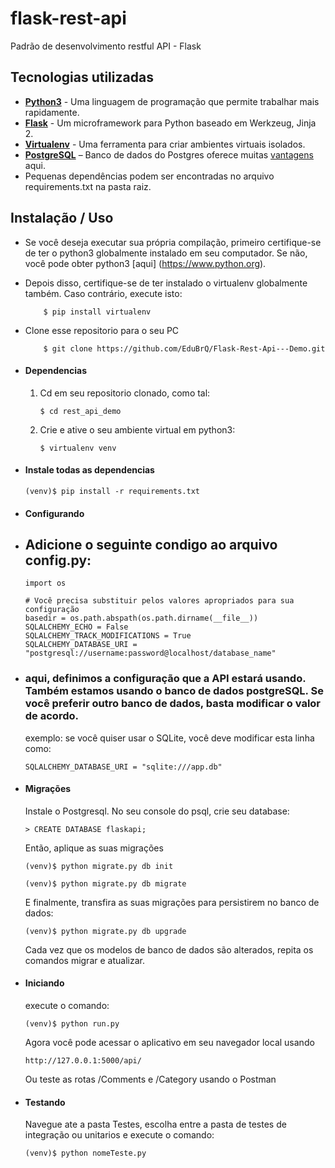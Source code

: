 # flask-rest-api 
Padrão de desenvolvimento restful API - Flask 


## Tecnologias utilizadas
* **[Python3](https://www.python.org/downloads/)** - Uma linguagem de programação que permite trabalhar mais rapidamente.
* **[Flask](flask.pocoo.org/)** - Um microframework para Python baseado em Werkzeug, Jinja 2.
* **[Virtualenv](https://virtualenv.pypa.io/en/stable/)** - Uma ferramenta para criar ambientes virtuais isolados.
* **[PostgreSQL](https://www.postgresql.org/download/)** – Banco de dados do Postgres oferece muitas [vantagens](https://www.postgresql.org/about/advantages/) aqui.
* Pequenas dependências podem ser encontradas no arquivo requirements.txt na pasta raiz.


## Instalação / Uso
* Se você deseja executar sua própria compilação, primeiro certifique-se de ter o python3 globalmente instalado em seu computador. Se não, você pode obter python3 [aqui] (https://www.python.org).
* Depois disso, certifique-se de ter instalado o virtualenv globalmente também. Caso contrário, execute isto:
    ```
        $ pip install virtualenv
    ```
* Clone esse repositorio para o seu PC
    ```
        $ git clone https://github.com/EduBrQ/Flask-Rest-Api---Demo.git
    ```


* #### Dependencias
    1. Cd em seu repositorio clonado, como tal:
        ```
        $ cd rest_api_demo
        ```

    2. Crie e ative o seu ambiente virtual em python3:
        ```
        $ virtualenv venv
        ```

* #### Instale todas as dependencias
    ```
    (venv)$ pip install -r requirements.txt
    ```

* #### Configurando 
* ## Adicione o seguinte condigo ao arquivo config.py:
    ```
    import os

    # Você precisa substituir pelos valores apropriados para sua configuração
    basedir = os.path.abspath(os.path.dirname(__file__))
    SQLALCHEMY_ECHO = False
    SQLALCHEMY_TRACK_MODIFICATIONS = True
    SQLALCHEMY_DATABASE_URI = "postgresql://username:password@localhost/database_name"
    ```
* ### aqui, definimos a configuração que a API estará usando. Também estamos usando o banco de dados postgreSQL. Se você preferir outro banco de dados, basta modificar o valor de acordo.

    exemplo: se você quiser usar o SQLite, você deve modificar esta linha como:
    ```
    SQLALCHEMY_DATABASE_URI = "sqlite:///app.db"
    ```

* #### Migrações
    Instale o Postgresql.
    No seu console do psql, crie seu database:
    ```
    > CREATE DATABASE flaskapi;
    ```
    Então, aplique as suas migrações
    ```
    (venv)$ python migrate.py db init

    (venv)$ python migrate.py db migrate
    ```

    E finalmente, transfira as suas migrações para persistirem no banco de dados:
    ```
    (venv)$ python migrate.py db upgrade
    ```
    Cada vez que os modelos de banco de dados são alterados, repita os comandos migrar e atualizar.

* #### Iniciando
    execute o comando:
    ```
    (venv)$ python run.py
    ```
    Agora você pode acessar o aplicativo em seu navegador local usando
    ``` 
    http://127.0.0.1:5000/api/
    ```
    Ou teste as rotas /Comments e /Category  usando o Postman
	
* #### Testando
    Navegue ate a pasta Testes, escolha entre a pasta de testes de integração ou unitarios e execute o comando:
    ```
    (venv)$ python nomeTeste.py
    ```
